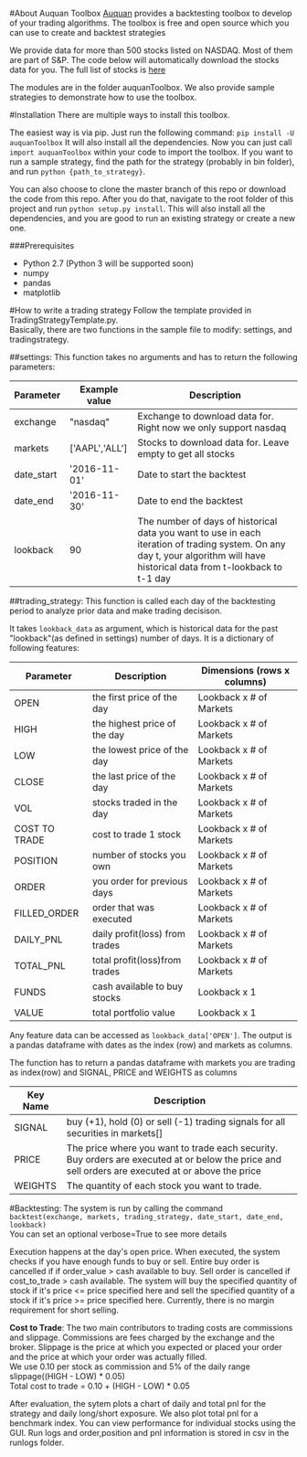 #About Auquan Toolbox
[Auquan](http://www.auquan.com) provides a backtesting toolbox to develop of your trading algorithms. The toolbox is free and open source which you can use to create and backtest strategies

We provide data for more than 500 stocks listed on NASDAQ. Most of them are part of S&P. The code below will automatically download the stocks data for you. The full list of stocks is [here](https://raw.githubusercontent.com/Auquan/auquan-historical-data/master/nasdaq/nasdaq.txt)

The modules are in the folder auquanToolbox. We also provide sample strategies to demonstrate how to use the toolbox.

#Installation
There are multiple ways to install this toolbox.

The easiest way is via pip. Just run the following command:
`pip install -U auquanToolbox`
It will also install all the dependencies. Now you can just call `import auquanToolbox` within your code to import the toolbox. If you want to run a sample strategy, find the path for the strategy (probably in bin folder), and run `python {path_to_strategy}`.

You can also choose to clone the master branch of this repo or download the code from this repo. After you do that, navigate to the root folder of this project and run `python setup.py install`. This will also install all the dependencies, and you are good to run an existing strategy or create a new one.

###Prerequisites
- Python 2.7 (Python 3 will be supported soon)
- numpy
- pandas
- matplotlib


#How to write a trading strategy
Follow the template provided in TradingStrategyTemplate.py.  
Basically, there are two functions in the sample file to modify: settings, and tradingstrategy.

##settings:
This function takes no arguments and has to return the following parameters:

| Parameter | Example value | Description |
| --------- | ------------- | ----------- |
|exchange | "nasdaq"   |       Exchange to download data for. Right now we only support nasdaq
|markets | ['AAPL','ALL']|     Stocks to download data for. Leave empty to get all stocks
|date_start | '2016-11-01'|    Date to start the backtest
|date_end | '2016-11-30'   |   Date to end the backtest
|lookback | 90              |  The number of days of historical data you want to use in each iteration of trading system. On any day t, your algorithm will have historical data from t-lookback to t-1 day

##trading_strategy:
This function is called each day of the backtesting period to analyze prior data and make trading decisison.  

It takes `lookback_data` as argument, which is historical data for the past "lookback"(as defined in settings) number of days. It is a dictionary of following features:

| Parameter | Description | Dimensions (rows x columns) |
| --- | --- | --- |
|OPEN		|the first price of the day	|Lookback x # of Markets
|HIGH		|the highest price of the day	|Lookback x # of Markets
|LOW		|the lowest price of the day	|Lookback x # of Markets
|CLOSE		|the last price of the day	|Lookback x # of Markets
|VOL		|stocks traded in the day	|Lookback x # of Markets
|COST TO TRADE	|cost to trade 1 stock		|Lookback x # of Markets
|POSITION	|number of stocks you own	|Lookback x # of Markets
|ORDER		|you order for previous days	|Lookback x # of Markets
|FILLED_ORDER 	|order that was executed	|Lookback x # of Markets
|DAILY_PNL 	|daily profit(loss) from trades	|Lookback x # of Markets
|TOTAL_PNL 	|total profit(loss)from trades	|Lookback x # of Markets
|FUNDS 		|cash available to buy stocks	|Lookback x 1
|VALUE 		|total portfolio value		|Lookback x 1
     
Any feature data can be accessed as `lookback_data['OPEN']`. The output is a pandas dataframe with dates as the index (row) and markets as columns. 
    
The function has to return a pandas dataframe with markets you are trading as index(row) and SIGNAL, PRICE and WEIGHTS as columns  

| Key Name | Description |
| --- | --- |
| SIGNAL	| buy (+1), hold (0) or sell (-1) trading signals for all securities in markets[]
| PRICE	| The price where you want to trade each security. Buy orders are executed at or below the price and sell orders are executed at or above the price
| WEIGHTS | The quantity of each stock you want to trade.
    
#Backtesting:
The system is run by calling the command  
`backtest(exchange, markets, trading_strategy, date_start, date_end, lookback)`  
You can set an optional verbose=True to see more details  

Execution happens at the day's open price. When executed, the system checks if you have enough funds to buy or sell. Entire buy order is cancelled if if order_value > cash available to buy. Sell order is cancelled if cost_to_trade > cash available.
The system will buy the specified quantity of stock if it's price <= price specified here and sell the specified quantity of a stock if it's price >= price specified here.
Currently, there is no margin requirement for short selling.

**Cost to Trade**: The two main contributors to trading costs are commissions and slippage. Commissions are fees charged by the exchange and the broker. Slippage is the price at which you expected or placed your order and the price at which your order was actually filled.  
We use 0.10 per stock as commission and 5% of the daily range slippage((HIGH - LOW) * 0.05)  
Total cost to trade = 0.10 + (HIGH - LOW) * 0.05  

After evaluation, the sytem plots a chart of daily and total pnl for the strategy and daily long/short exposure. We also plot total pnl for a benchmark index.
You can view performance for individual stocks using the GUI.
Run logs and order,position and pnl information is stored in csv in the runlogs folder.

